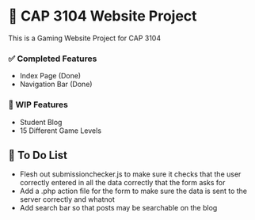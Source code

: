 # 📌 CAP 3104 Website Project
This is a Gaming Website Project for CAP 3104

### ✅ Completed Features ###

- Index Page (Done)
- Navigation Bar (Done)

### 🚧 WIP Features ###

- Student Blog
- 15 Different Game Levels

## 📝 To Do List ##

- Flesh out submissionchecker.js to make sure it checks that the user correctly entered in all the data correctly that the form asks for
- Add a .php action file for the form to make sure the data is sent to the server correctly and whatnot
- Add search bar so that posts may be searchable on the blog
